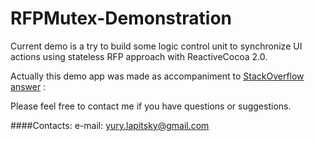 # RFPMutex-Demonstration

Current demo is a try to build some logic control unit to synchronize UI actions using stateless RFP approach with ReactiveCocoa 2.0.

Actually this demo app was made as accompaniment to [StackOverflow answer](http://stackoverflow.com/questions/33106548/how-to-make-mutex-signals-with-reactivecocoa/33168026#33168026) :

Please feel free to contact me if you have questions or suggestions.

####Contacts:
e-mail: yury.lapitsky@gmail.com
